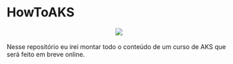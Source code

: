 # HowToAKS

<div style="text-align:center"><img src="https://dytvr9ot2sszz.cloudfront.net/wp-content/uploads/2020/05/k8saks1-1.jpg" /></div>

</br>
Nesse repositório eu irei montar todo o conteúdo de um curso de AKS que será feito em breve online.
